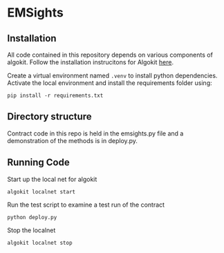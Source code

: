 # EMSights

## Installation

All code contained in this repository depends on various components of algokit. Follow the installation instrucitons for Algokit [here](https://developer.algorand.org/docs/get-started/algokit/).

Create a virtual environment named `.venv` to install python dependencies. Activate the local environment and install the requirements folder using:
```
pip install -r requirements.txt
```

## Directory structure

Contract code in this repo is held in the emsights.py file and a demonstration of the methods is in deploy.py.

## Running Code

Start up the local net for algokit
```
algokit localnet start
```

Run the test script to examine a test run of the contract
```
python deploy.py
```

Stop the localnet
```
algokit localnet stop
```